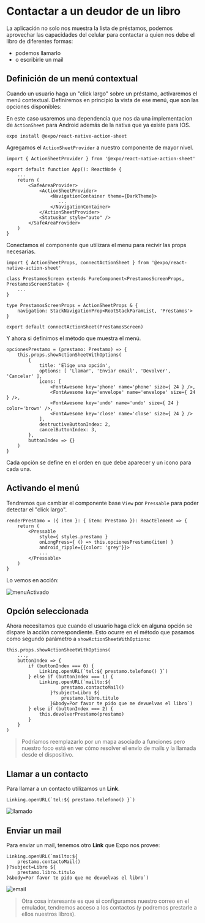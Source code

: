 # Contactar a un deudor de un libro

La aplicación no solo nos muestra la lista de préstamos, podemos aprovechar las capacidades del celular para contactar a quien nos debe el libro de diferentes formas:

- podemos llamarlo
- o escribirle un mail

## Definición de un menú contextual

Cuando un usuario haga un "click largo" sobre un préstamo, activaremos el menú contextual. Definiremos en principio la vista de ese menú, que son las opciones disponibles:

En este caso usaremos una dependencia que nos da una implementacion de `ActionSheet` para Android además de la nativa que ya existe para IOS.

```console
expo install @expo/react-native-action-sheet
```

Agregamos el `ActionSheetProvider` a nuestro componente de mayor nivel.

```tsx
import { ActionSheetProvider } from '@expo/react-native-action-sheet'

export default function App(): ReactNode {
    ...
    return (
        <SafeAreaProvider>
            <ActionSheetProvider>
                <NavigationContainer theme={DarkTheme}>
                   ...
                </NavigationContainer>
            </ActionSheetProvider>
            <StatusBar style="auto" />
        </SafeAreaProvider>
    )
}
```
Conectamos el componente que utilizara el menu para recivir las props necesarias.
```tsx
import { ActionSheetProps, connectActionSheet } from '@expo/react-native-action-sheet'

class PrestamosScreen extends PureComponent<PrestamosScreenProps, PrestamosScreenState> {
    ...
}

type PrestamosScreenProps = ActionSheetProps & {
    navigation: StackNavigationProp<RootStackParamList, 'Prestamos'>
}

export default connectActionSheet(PrestamosScreen)
```

Y ahora si definimos el método que muestra el menú.

```tsx
opcionesPrestamo = (prestamo: Prestamo) => {
    this.props.showActionSheetWithOptions(
        {
            title: 'Elige una opción',
            options: [ 'Llamar', 'Enviar email', 'Devolver', 'Cancelar' ],
            icons: [
                <FontAwesome key='phone' name='phone' size={ 24 } />,
                <FontAwesome key='envelope' name='envelope' size={ 24 } />,
                <FontAwesome key='undo' name='undo' size={ 24 } color='brown' />,
                <FontAwesome key='close' name='close' size={ 24 } />
            ],
            destructiveButtonIndex: 2,
            cancelButtonIndex: 3,
        },
        buttonIndex => {}
    )
}
```

Cada opción se define en el orden en que debe aparecer y un icono para cada una.

## Activando el menú

Tendremos que cambiar el componente base `View` por `Pressable` para poder detectar el "click largo".

```tsx
renderPrestamo = ({ item }: { item: Prestamo }): ReactElement => {
    return (
        <Pressable
            style={ styles.prestamo }
            onLongPress={ () => this.opcionesPrestamo(item) }
            android_ripple={{color: 'grey'}}>
            ...
        </Pressable>
    )
}
```

Lo vemos en acción:

![menuActivado](./images/menuActivado.gif)

## Opción seleccionada

Ahora necesitamos que cuando el usuario haga click en alguna opción se dispare la acción correspondiente. Esto ocurre en el método que pasamos como segundo parámetro a `showActionSheetWithOptions`:

```tsx
this.props.showActionSheetWithOptions(
    ...,
    buttonIndex => {
        if (buttonIndex === 0) {
            Linking.openURL(`tel:${ prestamo.telefono() }`)
        } else if (buttonIndex === 1) {
            Linking.openURL(`mailto:${
                    prestamo.contactoMail()
                }?subject=Libro ${
                    prestamo.libro.titulo 
                }&body=Por favor te pido que me devuelvas el libro`)
        } else if (buttonIndex === 2) {
            this.devolverPrestamo(prestamo)
        }
    }
)
```

>Podríamos reemplazarlo por un mapa asociado a funciones pero nuestro foco está en ver cómo resolver el envío de mails y la llamada desde el dispositivo.

## Llamar a un contacto

Para llamar a un contacto utilizamos un **Link**. 

```tsx
Linking.openURL(`tel:${ prestamo.telefono() }`)
```

![llamado](./images/llamado.gif)

## Enviar un mail

Para enviar un mail, tenemos otro **Link** que Expo nos provee:

```tsx
Linking.openURL(`mailto:${
    prestamo.contactoMail()
}?subject=Libro ${
    prestamo.libro.titulo 
}&body=Por favor te pido que me devuelvas el libro`)
```

![email](./images/email.gif)

>Otra cosa interesante es que si configuramos nuestro correo en el emulador, tendremos acceso a los contactos (y podremos prestarle a ellos nuestros libros).
